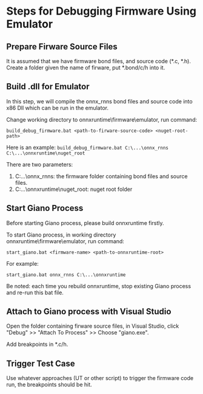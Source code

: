 # Steps for Debugging Firmware Using Emulator

## Prepare Firware Source Files

It is assumed that we have firmware bond files, and source code (*.c, *.h). Create a folder given the name of firware, put *.bond/c/h into it.

## Build .dll for Emulator

In this step, we will compile the onnx_rnns bond files and source code into x86 Dll which can be run in the emulator. 

Change working directory to onnxruntime\firmware\emulator\, run command:

`build_debug_firmware.bat <path-to-firware-source-code> <nuget-root-path>`

Here is an example:
`build_debug_firmware.bat C:\...\onnx_rnns  C:\...\onnxruntime\nuget_root`

There are two parameters:
1. C:\...\onnx_rnns: the firmware folder containing bond files and source files.
2. C:\...\onnxruntime\nuget_root: nuget root folder

## Start Giano Process

Before starting Giano process, please build onnxruntime firstly. 

To start Giano process, in working directory onnxruntime\firmware\emulator\, run command:

`start_giano.bat <firmware-name> <path-to-onnxruntime-root>`

For example:

`start_giano.bat onnx_rnns C:\...\onnxruntime`

Be noted: each time you rebuild onnxruntime, stop existing Giano process and re-run this bat file.

## Attach to Giano process with Visual Studio

Open the folder containing firware source files, in Visual Studio, click "Debug" >> "Attach To Process" >> Choose "giano.exe".

Add breakpoints in *.c/h.

## Trigger Test Case

Use whatever approaches (UT or other script) to trigger the firmware code run, the breakpoints should be hit.